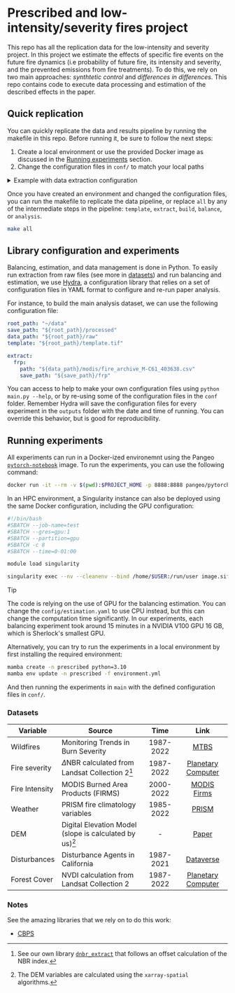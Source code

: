 # Prescribed and low-intensity/severity fires project

This repo has all the replication data for the low-intensity and severity project. In this project we estimate the effects of specific fire events on the future fire dynamics (i.e probability of future fire, its intensity and severity, and the prevented emissions from fire treatments). To do this, we rely on two main approaches: _synthtetic control_ and _differences in differences_. This repo contains code to execute data processing and estimation of the described effects in the paper. 

## Quick replication
You can quickly replicate the data and results pipeline by running the makefile in this repo. Before running it, be sure to follow the next steps:

1. Create a local environment or use the provided Docker image as discussed in the [Running experiments](#running-experiments) section. 
2. Change the configuration files in `conf/` to match your local paths  
<details>
<summary> Example with data extraction configuration </summary>
Notice for data extraction, the first step in our data pipeline, we need to tell our scripts where each of our datasets are located. For ease of use, and also because we run this on an HPC cluster, we suggest you to follow a simple directory nomenclature: `raw` for raw data, `processed` for processed data, and `geoms` for all spatial data. You can override this order if you want too. 

In the configuration files, we use simple variables that can be also overriden if the user wants, or simply also specified on the command-line using [Hydra][10]. 

```yaml
root_path: < Data root! >
save_path: < Path to save all processed data >
data_path: < Path to all raw data >
template: < Path to the template, this file comes from main/create_template.py >
shape_mask: < Path to a shapefile to mask spatial data, (i.e. California state geometry) >

... the rest of the configuration file
```
</details>

Once you have created an environment and changed the configuration files, you can run the makefile to replicate the data pipeline, or replace `all` by any of the intermediate steps in the pipeline: `template`,  `extract`,  `build`,  `balance`, or  `analysis`. 

```bash
make all
```

## Library configuration and experiments
Balancing, estimation, and data management is done in Python. To easily run extraction from raw files (see more in [datasets](#datasets)) and run balancing and estimation, we use [Hydra][1], a configuration library that relies on a set of configuration files in YAML format to configure and re-run paper analysis. 

For instance, to build the main analysis dataset, we can use the following configuration file:

```yaml
root_path: "~/data"
save_path: "${root_path}/processed"
data_path: "${root_path}/raw"
template: "${root_path}/template.tif"

extract:
  frp:
    path: "${data_path}/modis/fire_archive_M-C61_403638.csv"
    save_path: "${save_path}/frp"
```

You can access to help to make your own configuration files using `python main.py --help`, or by re-using some of the configuration files in the `conf` folder. Remember Hydra will save the configuration files for every experiment in the `outputs` folder with the date and time of running. You can override this behavior, but is good for reproducibility. 


## Running experiments

All experiments can run in a Docker-ized environemnt using the Pangeo [`pytorch-notebook`][2] image. To run the experiments, you can use the following command:

```bash
docker run -it --rm -v $(pwd):$PROJECT_HOME -p 8888:8888 pangeo/pytorch-notebook python main.py
```

In an HPC environment, a Singularity instance can also be deployed using the same Docker configuration, including the GPU configuration: 

```bash
#!/bin/bash
#SBATCH --job-name=test      
#SBATCH --gres=gpu:1       
#SBATCH --partition=gpu
#SBATCH -c 8
#SBATCH --time=0-01:00 

module load singularity

singularity exec --nv --cleanenv --bind /home/$USER:/run/user image.sif python main.py
```

>[!TIP]
>The code is relying on the use of GPU for the balancing estimation. You can change the `config/estimation.yaml` to use CPU instead, but this can change the computation time significantly. In our experiments, each balancing experiment took around 15 minutes in a NVIDIA V100 GPU 16 GB, which is Sherlock's smallest GPU. 

Alternatively, you can try to run the experiments in a local environment by first installing the required environment: 

```bash
mamba create -n prescribed python=3.10
mamba env update -n prescribed -f environment.yml
```

And then running the experiments in `main` with the defined configuration files in `conf/`. 


### Datasets

| Variable       | Source                                                  |   Time    |          Link           |
| -------------- | ------------------------------------------------------- | :-------: | :---------------------: |
| Wildfires      | Monitoring Trends in Burn Severity                      | 1987-2022 |        [MTBS][3]        |
| Fire severity  | ${\Delta}$NBR calculated from Landsat Collection 2[^1]       | 1987-2022 | [Planetary Computer][4] |
| Fire Intensity | MODIS Burned Area Products (FIRMS)                      | 2000-2022 |    [MODIS Firms][5]     |
| Weather        | PRISM fire climatology variables                        | 1985-2022 |       [PRISM][8]        |
| DEM            | Digital Elevation Model (slope is calculated by us)[^2] |     -     |       [Paper][6]        |
| Disturbances   | Disturbance Agents in California                        | 1987-2021 |     [Dataverse][7]      |
| Forest Cover   | NVDI calculation from Landsat Collection 2              | 1987-2022 | [Planetary Computer][4] |

[^1]: See our own library [`dnbr_extract`][9] that follows an offset calculation of the NBR index.
[^2]: The DEM variables are calculated using the `xarray-spatial` algorithms.

### Notes
See the amazing libraries that we rely on to do this work:
 - [CBPS](https://github.com/apoorvalal/covariate_balancing_propensity_scores)

<!-- References -->
[1]: https://hydra.cc/
[2]: https://github.com/pangeo-data/pangeo-docker-images?tab=readme-ov-file
[3]: https://www.mtbs.gov/direct-download
[4]: https://planetarycomputer.microsoft.com/dataset/landsat-c2-l2#Example-Notebook
[5]: https://modis-fire.umd.edu/
[6]: https://www-nature-com.stanford.idm.oclc.org/articles/sdata201840
[7]: https://dataverse.harvard.edu/dataset.xhtml?persistentId=doi:10.7910/DVN/CVTNLY
[8]: https://prism.oregonstate.edu/
[9]: https://github.com/echolab-stanford/dnbr_extract
[10]: https://hydra.cc/docs/advanced/override_grammar/basic/